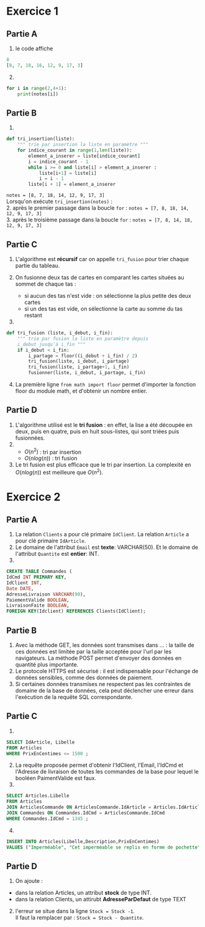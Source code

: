 # Exercice 1
## Partie A

1. le code affiche
```python
8
[8, 7, 18, 16, 12, 9, 17, 3]
```

2.
```python
for i in range(2,4+1):
    print(notes[i])
```
## Partie B
1.
```python
def tri_insertion(liste):
    """ trie par insertion la liste en paramètre """
    for indice_courant in range(1,len(liste)):
        element_a_inserer = liste[indice_courant]
        i = indice_courant - 1
        while i >= 0 and liste[i] > element_a_inserer :
            liste[i+1] = liste[i]
            i = i - 1
        liste[i + 1] = element_a_inserer
```

`notes = [8, 7, 18, 14, 12, 9, 17, 3]`  
Lorsqu'on exécute `tri_insertion(notes)` :  
2. après le premier passage dans la boucle `for` : `notes = [7, 8, 18, 14, 12, 9, 17, 3]`  
3. après le troisième passage dans la boucle `for` : `notes = [7, 8, 14, 18, 12, 9, 17, 3]`  

## Partie C

1. L'algorithme est **récursif** car on appelle `tri_fusion` pour trier chaque partie du tableau.
2. On fusionne deux tas de cartes en comparant les cartes situées au sommet de chaque tas : 
    * si aucun des tas n'est vide : on sélectionne la plus petite des deux cartes
    * si un des tas est vide, on sélectionne la carte au somme du tas restant

3.
```python
def tri_fusion (liste, i_debut, i_fin):
    """ trie par fusion la liste en paramètre depuis
    i_debut jusqu’à i_fin """
    if i_debut < i_fin:
        i_partage = floor((i_debut + i_fin) / 2)
        tri_fusion(liste, i_debut, i_partage)
        tri_fusion(liste, i_partage+1, i_fin)
        fusionner(liste, i_debut, i_partage, i_fin)
```

4. La première ligne `from math import floor` permet d'importer la fonction floor du module math, et d'obtenir un nombre entier.

## Partie D
1. L'algorithme utilisé est le **tri fusion** : en effet, la lise a été découpée en deux, puis en quatre, puis en huit sous-listes, qui sont triées puis fusionnées.
2.  
    * $O(n^2)$ : tri par insertion
    * $O(n log(n))$ : tri fusion
3. Le tri fusion est plus efficace que le tri par insertion.  La complexité en  $O(n log(n))$ est meilleure que  $O(n^2)$.



# Exercice 2
## Partie A
1. La relation `Clients` a pour clé primaire `IdClient`. La relation `Article` a pour clé primaire `IdArticle`.
2. Le domaine de l'attribut `Email` est **texte**: VARCHAR(50). Et le domaine de l'attribut `Quantite` est **entier**: INT.
3.
```sql
CREATE TABLE Commandes (
IdCmd INT PRIMARY KEY,
IdClient INT,
Date DATE,
AdresseLivraison VARCHAR(90),
PaiementValide BOOLEAN,
LivraisonFaite BOOLEAN,
FOREIGN KEY(Idclient) REFERENCES Clients(IdClient);
```

## Partie B
1. Avec la méthode GET, les données sont transmises dans ... : la taille de ces données est limitée par la taille acceptée pour l'url par les navigateurs. La méthode POST permet d'envoyer des données en quantité plus importante. 
2. Le protocole HTTPS est sécurisé : il est indispensable pour l'échange de données sensibles, comme des données de paiement. 
3. Si certaines données transmises ne respectent pas les contraintes de domaine de la base de données, cela peut déclencher une erreur dans l'exécution de la requête SQL correspondante.

## Partie C
1.
```sql
SELECT IdArticle, Libelle 
FROM Articles
WHERE PrixEnCentimes <= 1500 ;
```
2. La requête proposée permet d'obtenir l'IdClient, l'Email, l'IdCmd et l'Adresse de livraison de toutes les commandes de la base pour lequel le booléen PaimentValide est faux.
3.
```sql
SELECT Articles.Libelle
FROM Articles
JOIN ArticlesCommande ON ArticlesCommande.IdArticle = Articles.IdArticle
JOIN Commandes ON Commandes.IdCmd = ArticlesCommande.IdCmd
WHERE Commandes.IdCmd = 1345 ;
```


4.
```sql
INSERT INTO Articles(Libelle,Description,PrixEnCentimes)
VALUES ("Imperméable", "Cet imperméable se replis en forme de pochette", 999);
```

## Partie D
1. On ajoute : 
* dans la relation Articles, un attribut **stock** de type INT.
* dans la relation Clients, un attirubt **AdresseParDefaut** de type TEXT

2. l'erreur se situe dans la ligne `Stock = Stock -1`.  
Il faut la remplacer par :  `Stock = Stock - Quantite`.  
